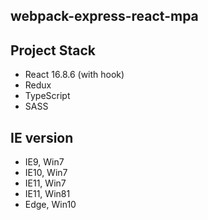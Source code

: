 webpack-express-react-mpa
---

## Project Stack
- React 16.8.6 (with hook)
- Redux
- TypeScript
- SASS

## IE version
- IE9, Win7
- IE10, Win7
- IE11, Win7
- IE11, Win81
- Edge, Win10

